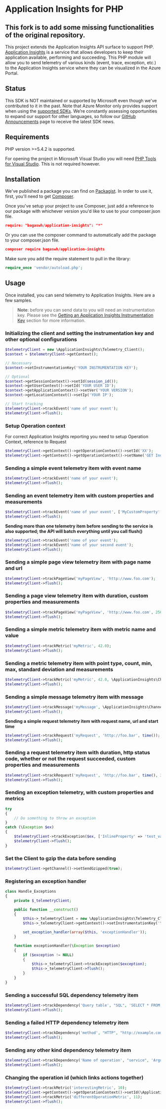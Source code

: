 # Application Insights for PHP

## This fork is to add some missing functionalities of the original repository.

This project extends the Application Insights API surface to support PHP.
[Application
Insights](https://azure.microsoft.com/services/application-insights/) is a
service that allows developers to keep their application available, performing
and succeeding. This PHP module will allow you to send telemetry of various
kinds (event, trace, exception, etc.) to the Application Insights service where
they can be visualized in the Azure Portal.

## Status

This SDK is NOT maintained or supported by Microsoft even though we've contributed to it in the past. Note that Azure Monitor only provides support when using the [supported SDKs](https://docs.microsoft.com/en-us/azure/azure-monitor/app/platforms#unsupported-community-sdks). We’re constantly assessing opportunities to expand our support for other languages, so follow our [GitHub Announcements](https://github.com/bagaswh/ApplicationInsights-Announcements/issues) page to receive the latest SDK news.

## Requirements

PHP version >=5.4.2 is supported.

For opening the project in Microsoft Visual Studio you will need [PHP Tools for Visual Studio](https://www.devsense.com/products/php-tools). This is not required however.

## Installation

We've published a package you can find on [Packagist](https://packagist.org/packages/bagaswh/application-insights). In order to use it, first, you'll need to get [Composer](https://getcomposer.org/).

Once you've setup your project to use Composer, just add a reference to our package with whichever version you'd like to use to your composer.json file.

```json
require: "bagaswh/application-insights": "*"
```

Or you can use the composer command to automatically add the package to your composer.json file.

```json
composer require bagaswh/application-insights
```

Make sure you add the require statement to pull in the library:

```php
require_once 'vendor/autoload.php';
```

## Usage

Once installed, you can send telemetry to Application Insights. Here are a few samples.

> **Note**: before you can send data to you will need an instrumentation key. Please see the [Getting an Application Insights Instrumentation Key](https://github.com/bagaswh/AppInsights-Home/wiki#getting-an-application-insights-instrumentation-key) section for more information.

### Initializing the client and setting the instrumentation key and other optional configurations

```php
$telemetryClient = new \ApplicationInsights\Telemetry_Client();
$context = $telemetryClient->getContext();

// Necessary
$context->setInstrumentationKey('YOUR INSTRUMENTATION KEY');

// Optional
$context->getSessionContext()->setId(session_id());
$context->getUserContext()->setId('YOUR USER ID');
$context->getApplicationContext()->setVer('YOUR VERSION');
$context->getLocationContext()->setIp('YOUR IP');

// Start tracking
$telemetryClient->trackEvent('name of your event');
$telemetryClient->flush();
```

### Setup Operation context

For correct Application Insights reporting you need to setup Operation Context,
reference to Request

```php
$telemetryClient->getContext()->getOperationContext()->setId('XX');
$telemetryClient->getContext()->getOperationContext()->setName('GET Index');
```

### Sending a simple event telemetry item with event name

```php
$telemetryClient->trackEvent('name of your event');
$telemetryClient->flush();
```

### Sending an event telemetry item with custom properties and measurements

```php
$telemetryClient->trackEvent('name of your event', ['MyCustomProperty' => 42, 'MyCustomProperty2' => 'test'], ['duration', 42]);
$telemetryClient->flush();
```

**Sending more than one telemetry item before sending to the service is also
supported; the API will batch everything until you call flush()**

```php
$telemetryClient->trackEvent('name of your event');
$telemetryClient->trackEvent('name of your second event');
$telemetryClient->flush();
```

### Sending a simple page view telemetry item with page name and url

```php
$telemetryClient->trackPageView('myPageView', 'http://www.foo.com');
$telemetryClient->flush();
```

### Sending a page view telemetry item with duration, custom properties and measurements

```php
$telemetryClient->trackPageView('myPageView', 'http://www.foo.com', 256, ['InlineProperty' => 'test_value'], ['duration' => 42.0]);
$telemetryClient->flush();
```

### Sending a simple metric telemetry item with metric name and value

```php
$telemetryClient->trackMetric('myMetric', 42.0);
$telemetryClient->flush();
```

### Sending a metric telemetry item with point type, count, min, max, standard deviation and measurements

```php
$telemetryClient->trackMetric('myMetric', 42.0, \ApplicationInsights\Channel\Contracts\Data_Point_Type::Aggregation, 5, 0, 1, 0.2, ['InlineProperty' => 'test_value']);
$telemetryClient->flush();
```

### Sending a simple message telemetry item with message

```php
$telemetryClient->trackMessage('myMessage', \ApplicationInsights\Channel\Contracts\Message_Severity_Level::INFORMATION, ['InlineProperty' => 'test_value']);
$telemetryClient->flush();
```

**Sending a simple request telemetry item with request name, url and start
time**

```php
$telemetryClient->trackRequest('myRequest', 'http://foo.bar', time());
$telemetryClient->flush();
```

### Sending a request telemetry item with duration, http status code, whether or not the request succeeded, custom properties and measurements

```php
$telemetryClient->trackRequest('myRequest', 'http://foo.bar', time(), 3754, 200, true, ['InlineProperty' => 'test_value'], ['duration_inner' => 42.0]);
$telemetryClient->flush();
```

### Sending an exception telemetry, with custom properties and metrics

```php
try
{
    // Do something to throw an exception
}
catch (\Exception $ex)
{
    $telemetryClient->trackException($ex, ['InlineProperty' => 'test_value'], ['duration_inner' => 42.0]);
    $telemetryClient->flush();
}
```

### Set the Client to gzip the data before sending

```php
$telemetryClient->getChannel()->setSendGzipped(true);
```

### Registering an exception handler

```php
class Handle_Exceptions
{
    private $_telemetryClient;

    public function __construct()
    {
        $this->_telemetryClient = new \ApplicationInsights\Telemetry_Client();
        $this->_telemetryClient->getContext()->setInstrumentationKey('YOUR INSTRUMENTATION KEY');

        set_exception_handler(array($this, 'exceptionHandler'));
    }

    function exceptionHandler(\Exception $exception)
    {
        if ($exception != NULL)
        {
            $this->_telemetryClient->trackException($exception);
            $this->_telemetryClient->flush();
        }
    }
}
```

### Sending a successful SQL dependency telemetry item

```php
$telemetryClient->trackDependency('Query table', "SQL", 'SELECT * FROM table;', time(), 122, true);
$telemetryClient->flush();
```

### Sending a failed HTTP dependency telemetry item

```php
$telemetryClient->trackDependency('method', "HTTP", "http://example.com/api/method", time(), 324, false, 503);
$telemetryClient->flush();
```

### Sending any other kind dependency telemetry item

```php
$telemetryClient->trackDependency('Name of operation', "service", 'Arguments', time(), 23, true);
$telemetryClient->flush();
```

### Changing the operation id (which links actions together)

```php
$telemetryClient->trackMetric('interestingMetric', 10);
$telemetryClient->getContext()->getOperationContext()->setId(\ApplicationInsights\Channel\Contracts\Utils::returnGuid())
$telemetryClient->trackMetric('differentOperationMetric', 11);
$telemetryClient->flush();
```
